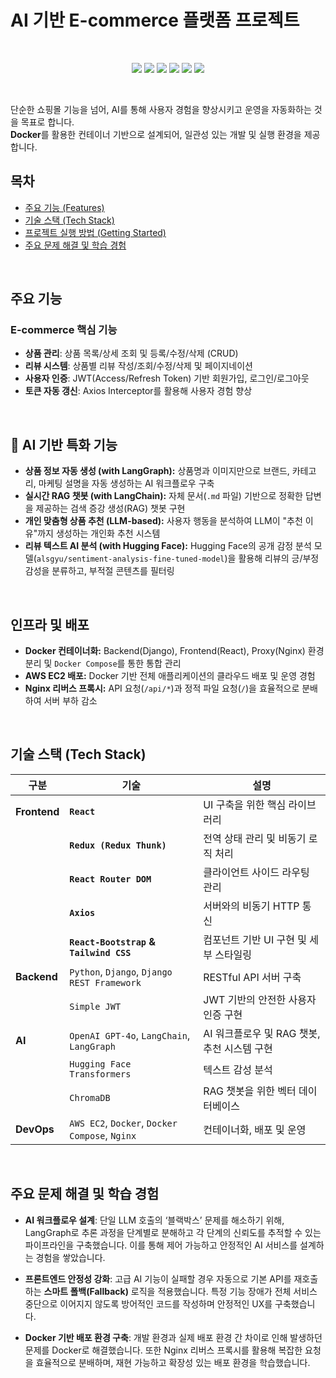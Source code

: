 # AI 기반 E-commerce 플랫폼 프로젝트

<br>

<p align="center">
  <img src="https://img.shields.io/badge/React-61DAFB?style=for-the-badge&logo=React&logoColor=black">
  <img src="https://img.shields.io/badge/Redux-764ABC?style=for-the-badge&logo=Redux&logoColor=white">
  <img src="https://img.shields.io/badge/Django-092E20?style=for-the-badge&logo=Django&logoColor=white">
  <img src="https://img.shields.io/badge/OpenAI-412991?style=for-the-badge&logo=OpenAI&logoColor=white">
  <img src="https://img.shields.io/badge/Docker-2496ED?style=for-the-badge&logo=Docker&logoColor=white">
  <img src="https://img.shields.io/badge/AWS-232F3E?style=for-the-badge&logo=AmazonAWS&logoColor=white">
</p>

<br>

단순한 쇼핑몰 기능을 넘어, AI를 통해 사용자 경험을 향상시키고 운영을 자동화하는 것을 목표로 합니다. <br />
**Docker**를 활용한 컨테이너 기반으로 설계되어, 일관성 있는 개발 및 실행 환경을 제공합니다.


## 목차
- [주요 기능 (Features)](#-주요-기능-features)
- [기술 스택 (Tech Stack)](#️-기술-스택-tech-stack)
- [프로젝트 실행 방법 (Getting Started)](#-프로젝트-실행-방법-getting-started)
- [주요 문제 해결 및 학습 경험](#-주요-문제-해결-및-학습-경험)

<br>


## 주요 기능

### E-commerce 핵심 기능
- **상품 관리**: 상품 목록/상세 조회 및 등록/수정/삭제 (CRUD)  
- **리뷰 시스템**: 상품별 리뷰 작성/조회/수정/삭제 및 페이지네이션  
- **사용자 인증**: JWT(Access/Refresh Token) 기반 회원가입, 로그인/로그아웃  
- **토큰 자동 갱신**: Axios Interceptor를 활용해 사용자 경험 향상  

<br>


## 🚀 AI 기반 특화 기능

- **상품 정보 자동 생성 (with LangGraph):** 상품명과 이미지만으로 브랜드, 카테고리, 마케팅 설명을 자동 생성하는 AI 워크플로우 구축  
- **실시간 RAG 챗봇 (with LangChain):** 자체 문서(`.md` 파일) 기반으로 정확한 답변을 제공하는 검색 증강 생성(RAG) 챗봇 구현  
- **개인 맞춤형 상품 추천 (LLM-based):** 사용자 행동을 분석하여 LLM이 "추천 이유"까지 생성하는 개인화 추천 시스템  
- **리뷰 텍스트 AI 분석 (with Hugging Face):** Hugging Face의 공개 감정 분석 모델(`alsgyu/sentiment-analysis-fine-tuned-model`)을 활용해 리뷰의 긍/부정 감성을 분류하고, 부적절 콘텐츠를 필터링    

<br>


## 인프라 및 배포
- **Docker 컨테이너화:** Backend(Django), Frontend(React), Proxy(Nginx) 환경 분리 및 `Docker Compose`를 통한 통합 관리
- **AWS EC2 배포:** Docker 기반 전체 애플리케이션의 클라우드 배포 및 운영 경험
- **Nginx 리버스 프록시:** API 요청(`/api/*`)과 정적 파일 요청(`/`)을 효율적으로 분배하여 서버 부하 감소

<br>


## 기술 스택 (Tech Stack)

| 구분 | 기술 | 설명 |
|---|---|---|
| **Frontend** | **`React`** | UI 구축을 위한 핵심 라이브러리 |
| | **`Redux (Redux Thunk)`** | 전역 상태 관리 및 비동기 로직 처리 |
| | **`React Router DOM`** | 클라이언트 사이드 라우팅 관리 |
| | **`Axios`** | 서버와의 비동기 HTTP 통신 |
| | **`React-Bootstrap` & `Tailwind CSS`** | 컴포넌트 기반 UI 구현 및 세부 스타일링 |
| **Backend** | `Python`, `Django`, `Django REST Framework` | RESTful API 서버 구축 |
| | `Simple JWT` | JWT 기반의 안전한 사용자 인증 구현 |
| **AI** | `OpenAI GPT-4o`, `LangChain`, `LangGraph` | AI 워크플로우 및 RAG 챗봇, 추천 시스템 구현 |
| | `Hugging Face Transformers` | 텍스트 감성 분석 |
| | `ChromaDB` | RAG 챗봇을 위한 벡터 데이터베이스 |
| **DevOps** | `AWS EC2`, `Docker`, `Docker Compose`, `Nginx`| 컨테이너화, 배포 및 운영 |

<br>


## 주요 문제 해결 및 학습 경험
- **AI 워크플로우 설계**: 단일 LLM 호출의 ‘블랙박스’ 문제를 해소하기 위해, LangGraph로 추론 과정을 단계별로 분해하고 각 단계의 신뢰도를 추적할 수 있는 파이프라인을 구축했습니다. 이를 통해 제어 가능하고 안정적인 AI 서비스를 설계하는 경험을 쌓았습니다.  

- **프론트엔드 안정성 강화**: 고급 AI 기능이 실패할 경우 자동으로 기본 API를 재호출하는 **스마트 폴백(Fallback)** 로직을 적용했습니다. 특정 기능 장애가 전체 서비스 중단으로 이어지지 않도록 방어적인 코드를 작성하며 안정적인 UX를 구축했습니다.  

- **Docker 기반 배포 환경 구축**: 개발 환경과 실제 배포 환경 간 차이로 인해 발생하던 문제를 Docker로 해결했습니다. 또한 Nginx 리버스 프록시를 활용해 복잡한 요청을 효율적으로 분배하며, 재현 가능하고 확장성 있는 배포 환경을 학습했습니다.  


